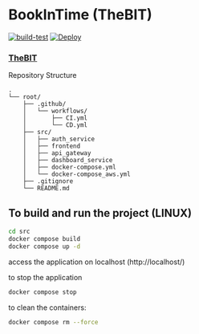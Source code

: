 # BookInTime (TheBIT)
[![build-test](https://github.iu.edu/pdeshmuk/TheBIT/actions/workflows/CI.yml/badge.svg)](https://github.iu.edu/pdeshmuk/TheBIT/actions/workflows/CI.yml)
[![Deploy](https://github.iu.edu/pdeshmuk/TheBIT/actions/workflows/CD.yml/badge.svg)](https://github.iu.edu/pdeshmuk/TheBIT/actions/workflows/CD.yml)
### [TheBIT](http://149.165.169.69/)

Repository Structure
```
.
└── root/
    ├── .github/
    │   └── workflows/
    │       ├── CI.yml
    │       └── CD.yml
    ├── src/
    │   ├── auth_service
    │   ├── frontend
    │   ├── api_gateway
    │   ├── dashboard_service
    │   ├── docker-compose.yml
    │   └── docker-compose_aws.yml
    ├── .gitignore
    └── README.md
```
## To build and run the project (LINUX)
```sh
cd src
docker compose build
docker compose up -d
```
access the application on localhost (http://localhost/)

to stop the application

```sh
docker compose stop
```
to clean the containers:
```sh
docker compose rm --force
```